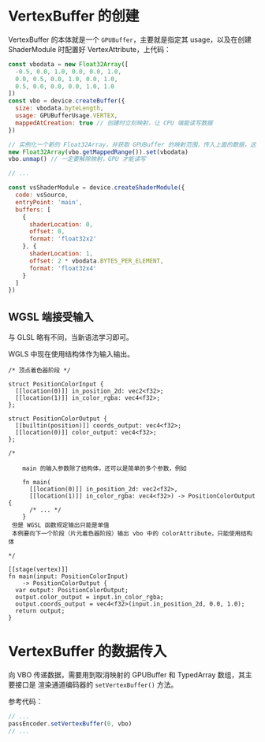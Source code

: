 # VertexBuffer 的创建

VertexBuffer 的本体就是一个 `GPUBuffer`，主要就是指定其 usage，以及在创建 ShaderModule 时配置好 VertexAttribute，上代码：

``` js
const vbodata = new Float32Array([
  -0.5, 0.0, 1.0, 0.0, 0.0, 1.0,
  0.0, 0.5, 0.0, 1.0, 0.0, 1.0,
  0.5, 0.0, 0.0, 0.0, 1.0, 1.0
])
const vbo = device.createBuffer({
  size: vbodata.byteLength,
  usage: GPUBufferUsage.VERTEX,
  mappedAtCreation: true // 创建时立刻映射，让 CPU 端能读写数据
})

// 实例化一个新的 Float32Array，并获取 GPUBuffer 的映射范围，传入上面的数据，这样 ArrayBuffer 就有值了
new Float32Array(vbo.getMappedRange()).set(vbodata)
vbo.unmap() // 一定要解除映射，GPU 才能读写

// ...

const vsShaderModule = device.createShaderModule({
  code: vsSource,
  entryPoint: 'main',
  buffers: [
    {
      shaderLocation: 0,
      offset: 0,
      format: 'float32x2'
    }, {
      shaderLocation: 1,
      offset: 2 * vbodata.BYTES_PER_ELEMENT,
      format: 'float32x4'
    }
  ]
})
```

## WGSL 端接受输入

与 GLSL 略有不同，当新语法学习即可。

WGLS 中现在使用结构体作为输入输出。

``` wgsl
/* 顶点着色器阶段 */

struct PositionColorInput {
  [[location(0)]] in_position_2d: vec2<f32>;
  [[location(1)]] in_color_rgba: vec4<f32>;
};

struct PositionColorOutput {
  [[builtin(position)]] coords_output: vec4<f32>;
  [[location(0)]] color_output: vec4<f32>;
};

/* 

	main 的输入参数除了结构体，还可以是简单的多个参数，例如
	
	fn main(
	  [[location(0)]] in_position_2d: vec2<f32>, 
	  [[location(1)]] in_color_rgba: vec4<f32>) -> PositionColorOutput { 
	  /* ... */ 
	}
 但是 WGSL 函数规定输出只能是单值
 本例要向下一个阶段（片元着色器阶段）输出 vbo 中的 colorAttribute，只能使用结构体
 
*/

[[stage(vertex)]]
fn main(input: PositionColorInput) 
	-> PositionColorOutput {
  var output: PositionColorOutput;
  output.color_output = input.in_color_rgba;
  output.coords_output = vec4<f32>(input.in_position_2d, 0.0, 1.0);
  return output;
}
```

# VertexBuffer 的数据传入

向 VBO 传递数据，需要用到取消映射的 GPUBuffer 和 TypedArray 数组，其主要接口是 渲染通道编码器的 `setVertexBuffer()` 方法。

参考代码：

``` js
// ...
passEncoder.setVertexBuffer(0, vbo)
// ...
```

